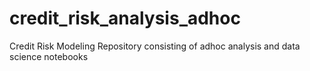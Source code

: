 # credit_risk_analysis_adhoc
Credit Risk Modeling Repository consisting of adhoc analysis and data science notebooks 
